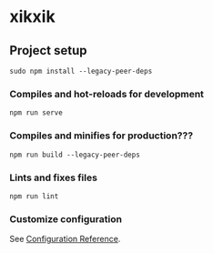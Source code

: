 # xikxik

## Project setup
```
sudo npm install --legacy-peer-deps
```

### Compiles and hot-reloads for development
```
npm run serve
```

### Compiles and minifies for production???
```
npm run build --legacy-peer-deps
```

### Lints and fixes files
```
npm run lint
```

### Customize configuration
See [Configuration Reference](https://cli.vuejs.org/config/).
